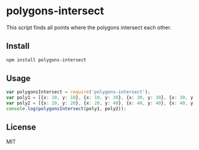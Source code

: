 # polygons-intersect

This script finds all points where the polygons intersect each other. 

## Install
```bash
npm install polygons-intersect
```

## Usage
```typescript
var polygonsIntersect = require('polygons-intersect');
var poly1 = [{x: 10, y: 10}, {x: 10, y: 30}, {x: 30, y: 30}, {x: 30, y: 10}];
var poly2 = [{x: 20, y: 20}, {x: 20, y: 40}, {x: 40, y: 40}, {x: 40, y: 20}];
console.log(polygonsIntersect(poly1, poly2));
```

## License
MIT
